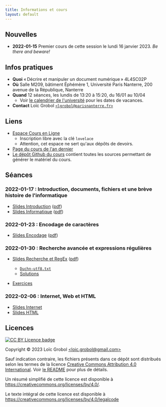 ```yaml
---
title: Informations et cours
layout: default
---
```


[comment]: <> "LTeX: language=fr"

## Nouvelles

- **2022-01-15** Premier cours de cette session le lundi 16 janvier 2023. *Be there and beware!*

## Infos pratiques

- **Quoi** « Décrire et manipuler un document numérique » 4L4SC02P
- **Où** Salle M209, bâtiment Éphémère 1, Université Paris Nanterre, 200 avenue de la République,
  Nanterre
- **Quand** 12 séances, les lundis de 13:20 à 15:20, du 16/01 au 10/04
  - Voir [le calendrier de
    l'université](https://etudiants.parisnanterre.fr/calendrier-universitaire/calendrier-universitaire-2022-2023)
    pour les dates de vacances.
- **Contact** Loïc Grobol [`<lgrobol@parisnanterre.fr>`](mailto:lgrobol@parisnanterre.fr)

## Liens

- [Espace Cours en Ligne](https://coursenligne.parisnanterre.fr/course/view.php?id=7431)
  - Inscription libre avec la clé `lovelace`
  - Attention, cet espace ne sert qu'aux dépôts de devoirs.
- [Page du cours de l'an dernier]({{site.url}}{{site.baseurl}}/2022)
- [Le dépôt Github du cours](https://github.com/LoicGrobol/document-numerique/) contient toutes
  les sources permettant de générer le matériel du cours.


## Séances

### 2022-01-17 : Introduction, documents, fichiers et une brève histoire de l'informatique

- [Slides Introduction]({{site.url}}{{site.baseurl}}/html_slides/introduction-slides.html)
  ([pdf](html_slides/introduction-slides.pdf))
- [Slides Informatique]({{site.url}}{{site.baseurl}}/html_slides/informatique-slides.html)
  ([pdf](html_slides/informatique-slides.pdf))

### 2022-01-23 : Encodage de caractères

- [Slides Encodage]({{site.url}}{{site.baseurl}}/html_slides/encodages-slides.html)
  ([pdf](html_slides/encodages-slides.pdf))

### 2022-01-30 : Recherche avancée et expressions régulières

- [Slides Recherche et RegEx]({{site.url}}{{site.baseurl}}/html_slides/recherche-slides.html)
  ([pdf](html_slides/recherche-slides.pdf))
  - [`Duchn-utf8.txt`]({{site.url}}{{site.baseurl}}/slides/03-recherche/Duchn-utf8.txt)
  - [Solutions](slides/03-recherche/correction-slides.html)

- [Exercices]({{site.url}}{{site.baseurl}}/slides/03-recherche/exercices.html)
  <!-- - [Solutions]({{site.url}}{{site.baseurl}}/slides/03-recherche/correction-exercices.html) -->

### 2022-02-06 : Internet, Web et HTML

- [Slides Internet]({{site.url}}{{site.baseurl}}/html_slides/internet-slides.html)
- [Slides HTML]({{site.url}}{{site.baseurl}}/html_slides/html-slides.html)


## Licences

[![CC BY Licence
badge](https://i.creativecommons.org/l/by/4.0/88x31.png)](http://creativecommons.org/licenses/by/4.0/)

Copyright © 2023 Loïc Grobol [\<loic.grobol@gmail.com\>](mailto:loic.grobol@gmail.com)

Sauf indication contraire, les fichiers présents dans ce dépôt sont distribués selon les termes de
la licence [Creative Commons Attribution 4.0
International](https://creativecommons.org/licenses/by/4.0/). Voir [le README](README.md#Licences)
pour plus de détails.

 Un résumé simplifié de cette licence est disponible à
 <https://creativecommons.org/licenses/by/4.0/>.

 Le texte intégral de cette licence est disponible à
 <https://creativecommons.org/licenses/by/4.0/legalcode>
